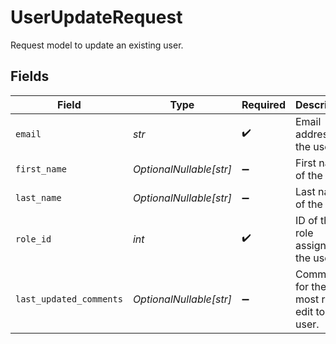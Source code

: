 # UserUpdateRequest

Request model to update an existing user.


## Fields

| Field                                          | Type                                           | Required                                       | Description                                    | Example                                        |
| ---------------------------------------------- | ---------------------------------------------- | ---------------------------------------------- | ---------------------------------------------- | ---------------------------------------------- |
| `email`                                        | *str*                                          | :heavy_check_mark:                             | Email address of the user                      | user@syllable.ai                               |
| `first_name`                                   | *OptionalNullable[str]*                        | :heavy_minus_sign:                             | First name of the user                         | Jane                                           |
| `last_name`                                    | *OptionalNullable[str]*                        | :heavy_minus_sign:                             | Last name of the user                          | Smith                                          |
| `role_id`                                      | *int*                                          | :heavy_check_mark:                             | ID of the role assigned to the user            | 1                                              |
| `last_updated_comments`                        | *OptionalNullable[str]*                        | :heavy_minus_sign:                             | Comments for the most recent edit to the user. | Updated to change which role was assigned      |